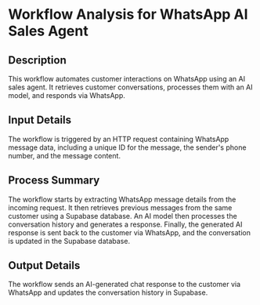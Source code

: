 # Workflow Analysis for WhatsApp AI Sales Agent

## Description
This workflow automates customer interactions on WhatsApp using an AI sales agent. It retrieves customer conversations, processes them with an AI model, and responds via WhatsApp.

## Input Details
The workflow is triggered by an HTTP request containing WhatsApp message data, including a unique ID for the message, the sender's phone number, and the message content.

## Process Summary
The workflow starts by extracting WhatsApp message details from the incoming request. It then retrieves previous messages from the same customer using a Supabase database. An AI model then processes the conversation history and generates a response. Finally, the generated AI response is sent back to the customer via WhatsApp, and the conversation is updated in the Supabase database.

## Output Details
The workflow sends an AI-generated chat response to the customer via WhatsApp and updates the conversation history in Supabase.

